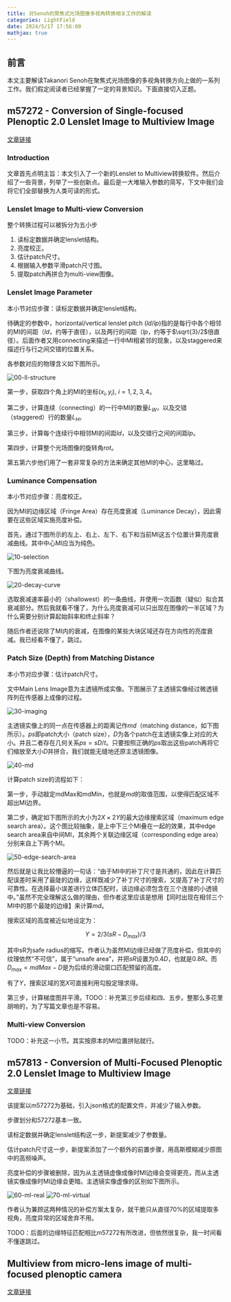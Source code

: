 ```yaml
---
title: 对Senoh的聚焦式光场图像多视角转换相关工作的解读
categories: LightField
date: 2024/5/17 17:56:00
mathjax: true
---
```


## 前言

本文主要解读Takanori Senoh在聚焦式光场图像的多视角转换方向上做的一系列工作。我们假定阅读者已经掌握了一定的背景知识。下面直接切入正题。

## m57272 - Conversion of Single-focused Plenoptic 2.0 Lenslet Image to Multiview Image

[文章链接](https://dms.mpeg.expert/doc_end_user/current_document.php?id=79464)

### Introduction

文章首先点明主旨：本文引入了一个新的Lenslet to Multiview转换软件。然后介绍了一些背景，列举了一些创新点。最后是一大堆输入参数的简写，下文中我们会将它们全部替换为人类可读的形式。

### Lenslet Image to Multi-view Conversion

整个转换过程可以被拆分为五小步

1. 读标定数据并确定lenslet结构。
2. 亮度校正。
3. 估计patch尺寸。
4. 根据输入参数平滑patch尺寸图。
5. 提取patch再拼合为multi-view图像。

### Lenslet Image Parameter

本小节对应步骤：读标定数据并确定lenslet结构。

待确定的参数中，horizontal/vertical lenslet pitch ($ld$/$lp$)指的是每行中各个相邻的MI的间距（$ld$，约等于直径），以及两行的间距（$lp$，约等于$\sqrt{3}/2$倍直径）。后面作者又用connecting来描述一行中MI相紧邻的现象，以及staggered来描述行与行之间交错的位置关系。

各参数对应的物理含义如下图所示。

<img src="https://cdn.jsdelivr.net/gh/Starry-OvO/picx-images-hosting@master/2405_senoh-multiview/00-ll-structure.png" alt="00-ll-structure" />

第一步，获取四个角上的MI的坐标$(x_i,y_i), \ i=1,2,3,4$。

第二步，计算连续（connecting）的一行中MI的数量$L_W$，以及交错（staggered）行的数量$L_H$。

第三步，计算每个连续行中相邻MI的间距$ld$，以及交错行之间的间距$lp$。

第四步，计算整个光场图像的旋转角$rot$。

第五第六步他们用了一套非常复杂的方法来确定其他MI的中心，这里略过。

### Luminance Compensation

本小节对应步骤：亮度校正。

因为MI的边缘区域（Fringe Area）存在亮度衰减（Luminance Decay），因此需要在这些区域实施亮度补偿。

首先，通过下图所示的左上、右上、左下、右下和当前MI这五个位置计算亮度衰减曲线。其中中心MI应当为纯色。

<img src="https://cdn.jsdelivr.net/gh/Starry-OvO/picx-images-hosting@master/2405_senoh-multiview/10-selection.jpg" alt="10-selection" />

下图为亮度衰减曲线。

<img src="https://cdn.jsdelivr.net/gh/Starry-OvO/picx-images-hosting@master/2405_senoh-multiview/20-decay-curve.png" alt="20-decay-curve" />

选取衰减速率最小的（shallowest）的一条曲线，并使用一次函数（疑似）拟合其衰减部分。然后我就看不懂了，为什么亮度衰减可以只出现在图像的一半区域？为什么需要分别计算起始斜率和终止斜率？

随后作者还说除了MI内的衰减，在图像的某些大块区域还存在方向性的亮度衰减。我已经看不懂了，跳过。

### Patch Size (Depth) from Matching Distance

本小节对应步骤：估计patch尺寸。

文中Main Lens Image意为主透镜所成实像。下图展示了主透镜实像经过微透镜阵列在传感器上成像的过程。

<img src="https://cdn.jsdelivr.net/gh/Starry-OvO/picx-images-hosting@master/2405_senoh-multiview/30-imaging.png" alt="30-imaging" />

主透镜实像上的同一点在传感器上的距离记作$md$（matching distance，如下图所示）。$ps$即patch大小（patch size），$D$为各个patch在主透镜实像上对应的大小。并且二者存在几何关系$ps=sD/t$。只要按照正确的$ps$取出这些patch再将它们缩放至大小$D$并拼合，我们就能无缝地还原主透镜图像。

<img src="https://cdn.jsdelivr.net/gh/Starry-OvO/picx-images-hosting@master/2405_senoh-multiview/40-md.jpg" alt="40-md" />

计算patch size的流程如下：

第一步，手动敲定mdMax和mdMin，也就是$md$的取值范围，以使得匹配区域不超出MI边界。

第二步，确定如下图所示的大小为$2X \times 2Y$的最大边缘搜索区域（maximum edge search area）。这个图比较抽象，是上中下三个MI叠在一起的效果，其中edge search area来自中间MI，其余两个关联边缘区域（corresponding edge area）分别来自上下两个MI。

<img src="https://cdn.jsdelivr.net/gh/Starry-OvO/picx-images-hosting@master/2405_senoh-multiview/50-edge-search-area.png" alt="50-edge-search-area" />

然后就是让我比较懵逼的一句话：“由于MI中的补丁尺寸是共通的，因此在计算匹配误差时采用了最陡的边缘，这样既减少了补丁尺寸的搜索，又提高了补丁尺寸的可靠性。在选择最小误差进行立体匹配时，该边缘必须包含在三个连接的小透镜中。”虽然不完全理解这么做的理由，但作者这里应该是想用【同时出现在相邻三个MI中的那个最陡的边缘】来计算$md$。

搜索区域的高度被近似地设定为：

$$Y = 2/3 \left( sR - D_{max} \right) / 3$$

其中sR为safe radius的缩写。作者认为虽然MI边缘已经做了亮度补偿，但其中的纹理依然“不可信”，属于“unsafe area”，并把$sR$设置为$0.4D$，也就是$0.8R$。而$D_{max} = mdMax - D$是为后续的滑动窗口匹配预留的高度。

有了$Y$，搜索区域的宽$X$可直接利用勾股定理求得。

第三步，计算梯度图并平滑。TODO：补充第三步后续和四、五步。整那么多花里胡哨的，为了写篇文章也是不容易。

### Multi-view Conversion

TODO：补充这一小节。其实按原本的MI位置拼贴就行。

## m57813 - Conversion of Multi-Focused Plenoptic 2.0 Lenslet Image to Multiview Image

[文章链接](https://dms.mpeg.expert/doc_end_user/current_document.php?id=80273)

该提案以m57272为基础，引入json格式的配置文件，并减少了输入参数。

步骤划分和57272基本一致。

读标定数据并确定lenslet结构这一步，新提案减少了参数量。

估计patch尺寸这一步，新提案添加了一个额外的前置步骤，用高斯模糊减少原图中的高频噪声。

亮度补偿的步骤被删除，因为从主透镜虚像成像时MI边缘会变得更亮，而从主透镜实像成像时MI边缘会更暗。主透镜实像虚像的区别如下图所示。

<img src="https://cdn.jsdelivr.net/gh/Starry-OvO/picx-images-hosting@master/2405_senoh-multiview/60-ml-real.png" alt="60-ml-real" />

<img src="https://cdn.jsdelivr.net/gh/Starry-OvO/picx-images-hosting@master/2405_senoh-multiview/70-ml-virtual.png" alt="70-ml-virtual" />

作者认为兼顾这两种情况的补偿方案太复杂，就干脆只从直径70%的区域提取多视角，亮度异常的区域舍弃不用。

TODO：后面的边缘特征匹配相比m57272有所改进，但依然很复杂，我一时间看不懂遂跳过。

## Multiview from micro-lens image of multi-focused plenoptic camera

[文章链接](https://ieeexplore.ieee.org/document/9687243)

